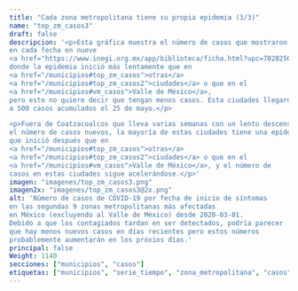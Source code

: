 ```yaml
---
title: "Cada zona metropolitana tiene su propia epidemia (3/3)"
name: "top_zm_casos3"
draft: false
descripcion: '<p>Esta gráfica muestra el número de casos que mostraron síntomas
en cada fecha en nueve
<a href="https://www.inegi.org.mx/app/biblioteca/ficha.html?upc=702825006792" target="_blank">zonas metropolitanas</a>.
donde la epidemia inició más lentamente que en
<a href="/municipios#top_zm_casos">otras</a>
<a href="/municipios#top_zm_casos2">ciudades</a> o que en el
<a href="/municipios#vm_casos">Valle de México</a>,
pero esto no quiere decir que tengan menos casos. Esta ciudades llegaron
a 500 casos acumulados el 25 de mayo.</p>

<p>Fuera de Coatzacoalcos que lleva varias semanas con un lento descenso en
el número de casos nuevos, la mayoría de estas ciudades tiene una epidemia
que inició después que en
<a href="/municipios#top_zm_casos">otras</a>
<a href="/municipios#top_zm_casos2">ciudades</a> o que en el
<a href="/municipios#vm_casos">Valle de México</a>, y el número de
casos en estas ciudades sigue acelerándose.</p>'
imagen: "imagenes/top_zm_casos3.png"
imagen2x: "imagenes/top_zm_casos3@2x.png"
alt: 'Número de casos de COVID-19 por fecha de inicio de síntomas
en las segundas 9 zonas metropolitanas más afectadas
en México (excluyendo al Valle de México) desde 2020-03-01.
Debido a que los contagiados tardan en ser detectados, podría parecer
que hay menos nuevos casos en días recientes pero estos números
probablemente aumentarán en los próxios días.'
principal: false
Weight: 1140
secciones: ["municipios", "casos"]
etiquetas: ["municipios", "serie_tiempo", "zona_metropolitana", "casos"]
---
```

